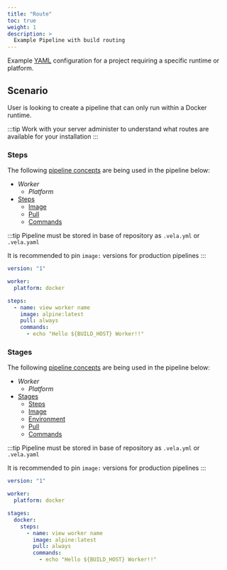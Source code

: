 ```yaml
---
title: "Route"
toc: true
weight: 1
description: >
  Example Pipeline with build routing
---
```


Example [YAML](https://yaml.org/spec/) configuration for a project requiring a specific runtime or platform.

## Scenario

User is looking to create a pipeline that can only run within a Docker runtime.

:::tip
Work with your server administer to understand what routes are available for your installation
:::

### Steps

The following [pipeline concepts](/docs/usage/tour/tour.md) are being used in the pipeline below:

* *Worker*
  * *Platform*
* [Steps](docs/usage/tour/steps.md)
  * [Image](docs/usage/tour/image.md)
  * [Pull](docs/usage/tour/image.md)
  * [Commands](docs/usage/tour/steps.md)

:::tip
Pipeline must be stored in base of repository as `.vela.yml` or `.vela.yaml`

It is recommended to pin `image:` versions for production pipelines
:::

```yaml
version: "1"

worker:
  platform: docker

steps:
  - name: view worker name
    image: alpine:latest
    pull: always
    commands:
      - echo "Hello ${BUILD_HOST} Worker!!"
```

### Stages

The following [pipeline concepts](/docs/usage/tour/tour.md) are being used in the pipeline below:

* *Worker*
  * *Platform*
* [Stages](docs/usage/tour/stages.md)
  * [Steps](docs/usage/tour/steps.md)
  * [Image](docs/usage/tour/image.md)
  * [Environment](docs/usage/tour/environment.md)
  * [Pull](docs/usage/tour/image.md)
  * [Commands](docs/usage/tour/steps.md)

:::tip
Pipeline must be stored in base of repository as `.vela.yml` or `.vela.yaml`

It is recommended to pin `image:` versions for production pipelines
:::

```yaml
version: "1"

worker:
  platform: docker

stages:
  docker:
    steps:
      - name: view worker name
        image: alpine:latest
        pull: always
        commands:
          - echo "Hello ${BUILD_HOST} Worker!!"
```

